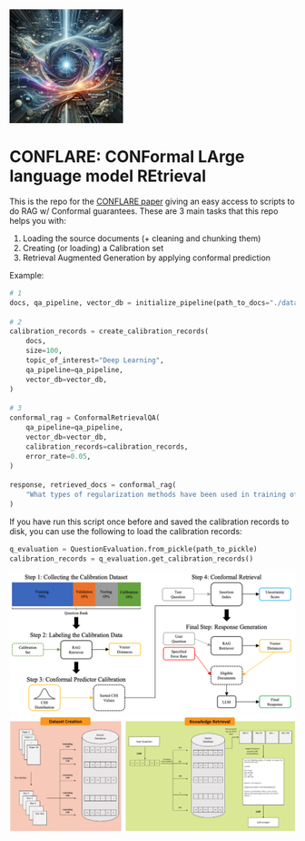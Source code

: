 <img src="./media/conflare.png" alt="drawing" width="200"/>

# CONFLARE: CONFormal LArge language model REtrieval

This is the repo for the [CONFLARE paper](arxiv.com) giving an easy access to scripts to do RAG w/ Conformal guarantees.
These are 3 main tasks that this repo helps you with:

1. Loading the source documents (+ cleaning and chunking them)
2. Creating (or loading) a Calibration set
3. Retrieval Augmented Generation by applying conformal prediction

Example:

```python
# 1
docs, qa_pipeline, vector_db = initialize_pipeline(path_to_docs="./data/documents")

# 2
calibration_records = create_calibration_records(
    docs,
    size=100,
    topic_of_interest="Deep Learning",
    qa_pipeline=qa_pipeline,
    vector_db=vector_db,
)

# 3
conformal_rag = ConformalRetrievalQA(
    qa_pipeline=qa_pipeline,
    vector_db=vector_db,
    calibration_records=calibration_records,
    error_rate=0.05,
)

response, retrieved_docs = conformal_rag(
    "What types of regularization methods have been used in training of the deep models?"
)
```

If you have run this script once before and saved the calibration records to disk, you can use the following to load the calibration records:

```python
q_evaluation = QuestionEvaluation.from_pickle(path_to_pickle)
calibration_records = q_evaluation.get_calibration_records()
```

![figure1](./media/conflare-pipeline.png)
![figure2](./media/RAG.jpg)
